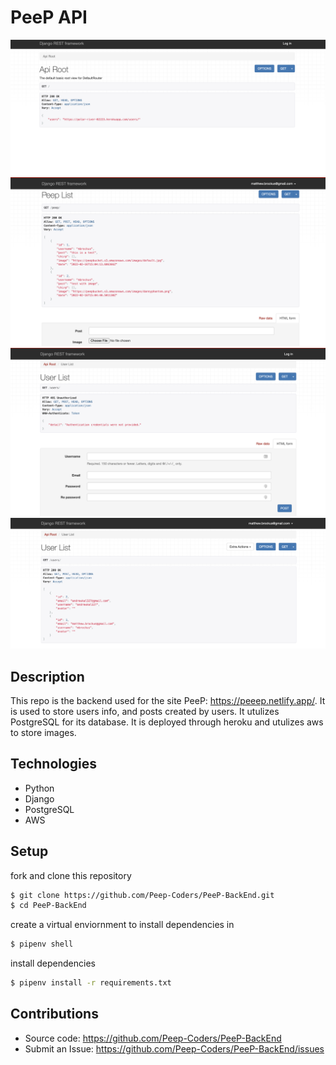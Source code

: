 # PeeP API
![Home](./assets/peep-home.png)
![posts](./assets/peep-posts.png)
![user unauth](./assets/peep-user-unauth.png)
![user auth](./assets/peep-user-auth.png)
## Description

This repo is the backend used for the site PeeP: https://peeep.netlify.app/. It is used to store users info, and posts created by users. It utulizes PostgreSQL for its database. It is deployed through heroku and utulizes aws to store images.

## Technologies
- Python
- Django
- PostgreSQL
- AWS

## Setup

fork and clone this repository 
```sh
$ git clone https://github.com/Peep-Coders/PeeP-BackEnd.git
$ cd PeeP-BackEnd
```
create a virtual enviornment to install dependencies in
```sh
$ pipenv shell
```
install dependencies
```sh
$ pipenv install -r requirements.txt
```

## Contributions
- Source code: https://github.com/Peep-Coders/PeeP-BackEnd
- Submit an Issue: https://github.com/Peep-Coders/PeeP-BackEnd/issues